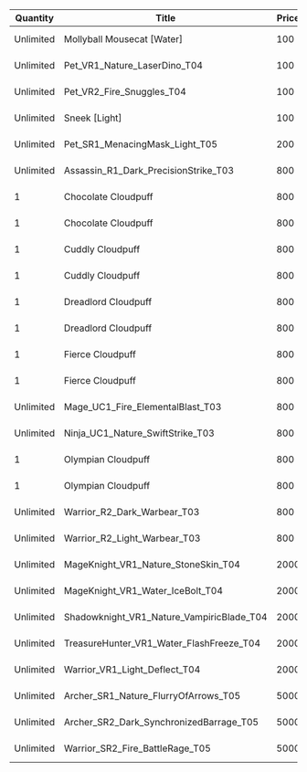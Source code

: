 | Quantity | Title | Price | Currency |  Requirement |
| -------- | ----- | ----- | -------- |  ----------- |
| Unlimited | Mollyball Mousecat [Water] | 100 | Cloudpuff Cookies |  |
| Unlimited | Pet_VR1_Nature_LaserDino_T04 | 100 | Cloudpuff Cookies |  |
| Unlimited | Pet_VR2_Fire_Snuggles_T04 | 100 | Cloudpuff Cookies |  |
| Unlimited | Sneek [Light] | 100 | Cloudpuff Cookies |  |
| Unlimited | Pet_SR1_MenacingMask_Light_T05 | 200 | Cloudpuff Cookies |  |
| Unlimited | Assassin_R1_Dark_PrecisionStrike_T03 | 800 | Magic Tickets |  |
| 1 | Chocolate Cloudpuff | 800 | Cloudpuff Cookies |  |
| 1 | Chocolate Cloudpuff | 800 | Cloudpuff Cookies |  |
| 1 | Cuddly Cloudpuff | 800 | Cloudpuff Cookies |  |
| 1 | Cuddly Cloudpuff | 800 | Cloudpuff Cookies |  |
| 1 | Dreadlord Cloudpuff | 800 | Cloudpuff Cookies |  |
| 1 | Dreadlord Cloudpuff | 800 | Cloudpuff Cookies |  |
| 1 | Fierce Cloudpuff | 800 | Cloudpuff Cookies |  |
| 1 | Fierce Cloudpuff | 800 | Cloudpuff Cookies |  |
| Unlimited | Mage_UC1_Fire_ElementalBlast_T03 | 800 | Magic Tickets |  |
| Unlimited | Ninja_UC1_Nature_SwiftStrike_T03 | 800 | Magic Tickets |  |
| 1 | Olympian Cloudpuff | 800 | Cloudpuff Cookies |  |
| 1 | Olympian Cloudpuff | 800 | Cloudpuff Cookies |  |
| Unlimited | Warrior_R2_Dark_Warbear_T03 | 800 | Magic Tickets |  |
| Unlimited | Warrior_R2_Light_Warbear_T03 | 800 | Magic Tickets |  |
| Unlimited | MageKnight_VR1_Nature_StoneSkin_T04 | 2000 | Magic Tickets |  |
| Unlimited | MageKnight_VR1_Water_IceBolt_T04 | 2000 | Magic Tickets |  |
| Unlimited | Shadowknight_VR1_Nature_VampiricBlade_T04 | 2000 | Magic Tickets |  |
| Unlimited | TreasureHunter_VR1_Water_FlashFreeze_T04 | 2000 | Magic Tickets |  |
| Unlimited | Warrior_VR1_Light_Deflect_T04 | 2000 | Magic Tickets |  |
| Unlimited | Archer_SR1_Nature_FlurryOfArrows_T05 | 5000 | Magic Tickets |  |
| Unlimited | Archer_SR2_Dark_SynchronizedBarrage_T05 | 5000 | Magic Tickets |  |
| Unlimited | Warrior_SR2_Fire_BattleRage_T05 | 5000 | Magic Tickets |  |
